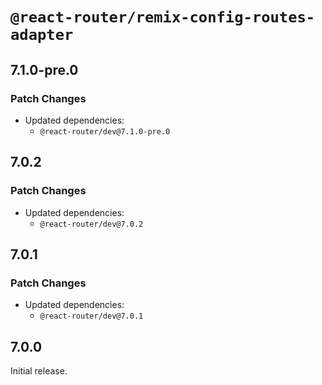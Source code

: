 # `@react-router/remix-config-routes-adapter`

## 7.1.0-pre.0

### Patch Changes

- Updated dependencies:
  - `@react-router/dev@7.1.0-pre.0`

## 7.0.2

### Patch Changes

- Updated dependencies:
  - `@react-router/dev@7.0.2`

## 7.0.1

### Patch Changes

- Updated dependencies:
  - `@react-router/dev@7.0.1`

## 7.0.0

Initial release.
